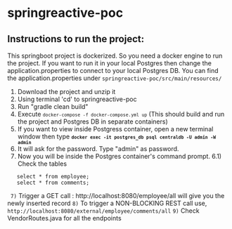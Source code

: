 # springreactive-poc
<H2><b>Instructions to run the project:</b></H2>
This springboot project is dockerized. So you need a docker engine to run the project.
If you want to run it in your local Postgres then change the application.properties to connect to your local Postgres DB.
You can find the application.properties under <code>springreactive-poc/src/main/resources/</code>

 1) Download the project and unzip it
 2) Using terminal 'cd' to springreactive-poc
 3) Run "gradle clean build"
 4) Execute <code>`docker-compose -f docker-compose.yml up`</code> (This should build and run the project and Postgres DB in separate containers)
 5) If you want to view inside Postgress container, open a new terminal window then type 
 <b><code>`docker exec -it postgres_db psql centraldb -U admin -W admin`</code></b>
 5) It will ask for the password. Type "admin" as password.
 6) Now you will be inside the Postgres container's command prompt.
 6.1) Check the tables
 ~~~~
    select * from employee;
    select * from comments;
~~~~
` 7)` Trigger a GET call : http://localhost:8080/employee/all will give you the newly inserted record
 `8)` To trigger a NON-BLOCKING REST call use, <code>http://localhost:8080/external/employee/comments/all</code>
`9)` Check VendorRoutes.java for all the endpoints
 
